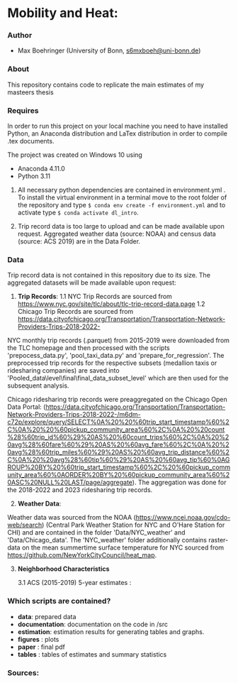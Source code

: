 # Mobility and Heat:
### Author

- Max Boehringer (University of Bonn, s6mxboeh@uni-bonn.de)

### About

This repository contains code to replicate the main estimates of my masteers thesis


### Requires
In order to run this project on your local machine you need to have installed Python, an Anaconda distribution and LaTex distribution in order to compile .tex documents.

The project was created on Windows 10 using

- Anaconda 4.11.0
- Python 3.11

1. All necessary python dependencies are contained in environment.yml . To install the virtual environment in a terminal move to the root folder of the repository and type `$ conda env create -f environment.yml` and to activate type  `$ conda activate dl_intro`.

2. Trip record data is too large to upload and can be made available upon request. Aggregated weather data (source: NOAA) and census data (source: ACS 2019) are in the Data Folder.

### Data 

Trip record data is not contained in this repository due to its size. The aggregated datasets will be made available upon request:

1. **Trip Records**:
   1.1 NYC Trip Records are sourced from https://www.nyc.gov/site/tlc/about/tlc-trip-record-data.page
   1.2 Chicago Trip Records are sourced from https://data.cityofchicago.org/Transportation/Transportation-Network-Providers-Trips-2018-2022-

NYC monthly trip records (.parquet) from 2015-2019 were downloaded from the TLC homepage and then processed with the scripts 'prepocess_data.py',  'pool_taxi_data.py' and 'prepare_for_regression'. The preprocessed trip records for the respective subsets (medallion taxis or ridesharing companies) are saved into 'Pooled_data\level\final\final_data_subset_level' which are then used for the subsequent analysis.

Chicago ridesharing trip records were preaggregated on the Chicago Open Data Portal: (https://data.cityofchicago.org/Transportation/Transportation-Network-Providers-Trips-2018-2022-/m6dm-c72p/explore/query/SELECT%0A%20%20%60trip_start_timestamp%60%2C%0A%20%20%60pickup_community_area%60%2C%0A%20%20count%28%60trip_id%60%29%20AS%20%60count_trips%60%2C%0A%20%20avg%28%60fare%60%29%20AS%20%60avg_fare%60%2C%0A%20%20avg%28%60trip_miles%60%29%20AS%20%60avg_trip_distance%60%2C%0A%20%20avg%28%60tip%60%29%20AS%20%60avg_tip%60%0AGROUP%20BY%20%60trip_start_timestamp%60%2C%20%60pickup_community_area%60%0AORDER%20BY%20%60pickup_community_area%60%20ASC%20NULL%20LAST/page/aggregate). The aggregation was done for the 2018-2022 and 2023 ridesharing trip records.

2. **Weather Data**:

Weather data was sourced from the NOAA (https://www.ncei.noaa.gov/cdo-web/search) (Central Park Weather Station for NYC and O'Hare Station for CHI) and are contained in the folder 'Data/NYC_weather' and 'Data/Chicago_data'. The 'NYC_weather' folder additionally contains raster-data on the mean summertime surface temperature for NYC sourced from https://github.com/NewYorkCityCouncil/heat_map.


3. **Neighborhood Characteristics**

   3.1 ACS (2015-2019) 5-year estimates :

### Which scripts are contained?



- **data**: prepared data
- **documentation**: documentation on the code in /src
- **estimation**: estimation results for generating tables and graphs.
- **figures** :  plots
- **paper** : final pdf
- **tables** : tables of estimates and summary statistics


### Sources:
